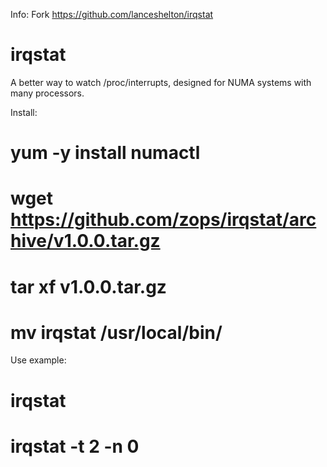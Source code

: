 Info:
Fork https://github.com/lanceshelton/irqstat

irqstat
=======

A better way to watch /proc/interrupts, designed for NUMA systems with many processors.

Install:
# yum -y install numactl
# wget https://github.com/zops/irqstat/archive/v1.0.0.tar.gz
# tar xf v1.0.0.tar.gz
# mv irqstat /usr/local/bin/

Use example:
# irqstat 
# irqstat -t 2 -n 0
